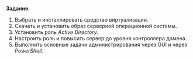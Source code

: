 **Задание.**

1. Выбрать и инсталлировать средство виртуализации.
2. Скачать и установить образ серверной операционной системы.
3. Установить роль *Active Directory*.
4. Настроить роль и повысить сервер до уровня контроллера домена.
5. Выполнить основные задачи администрирования через GUI и через *PowerShell*.

